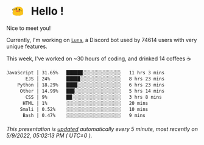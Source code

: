 <h1>   <img src="./spoink.gif" style="vertical-align:middle;" width="30px">   Hello ! </h1>

Nice to meet you!

Currently, I'm working on <a href='https://github.com/Asgarrrr/Luna'>`Luna`</a>, a Discord bot used by 74614 users with very unique features.

This week, I've worked on ~30 hours of coding, and drinked 14 coffees ☕

```
JavaScript │ 31.65%   ██████░░░░░░░░░░░░░░   11 hrs 3 mins
       EJS │ 24%      █████░░░░░░░░░░░░░░░   8 hrs 23 mins
    Python │ 18.29%   ████░░░░░░░░░░░░░░░░   6 hrs 23 mins
     Other │ 14.99%   ███░░░░░░░░░░░░░░░░░   5 hrs 14 mins
       CSS │ 9%       ██░░░░░░░░░░░░░░░░░░   3 hrs 8 mins
      HTML │ 1%       ░░░░░░░░░░░░░░░░░░░░   20 mins
     Smali │ 0.52%    ░░░░░░░░░░░░░░░░░░░░   10 mins
      Bash │ 0.47%    ░░░░░░░░░░░░░░░░░░░░   9 mins
```

###### This presentation is [updated](https://github.com/Asgarrrr) automatically every 5 minute, most recently on 5/9/2022, 05:02:13 PM ( UTC±0 ).
